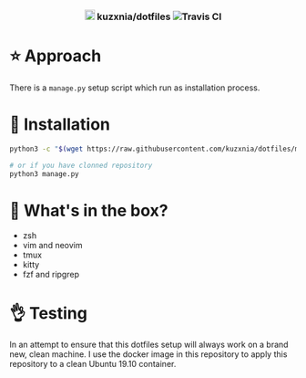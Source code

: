 <h3 align="center">
  <span><img width="18" src="https://image.flaticon.com/icons/svg/226/226772.svg" alt="Linux - Icon made by Freepik from Flaticon" /></span>
  kuzxnia/dotfiles
  <span><img alt="Travis CI" src="https://img.shields.io/travis/kuzxnia/dotfiles"></span>
</h3>


# :star: Approach
There is a `manage.py` setup script which run as installation process.

# :rocket: Installation

```bash
python3 -c "$(wget https://raw.githubusercontent.com/kuzxnia/dotfiles/master/manage.py -O)"

# or if you have clonned repository
python3 manage.py
```

# :postbox: What's in the box?
* zsh
* vim and neovim
* tmux
* kitty
* fzf and ripgrep


# :ok_hand: Testing
In an attempt to ensure that this dotfiles setup will always work on a brand new, clean machine. I use the docker image in this repository to apply this repository to a clean Ubuntu 19.10 container.
